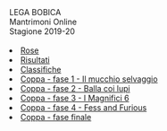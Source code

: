 <th>LEGA BOBICA<br/></th><td>Mantrimoni Online<br/></td><td>Stagione 2019-20</td><th><br/></th><th><br/></th><li><a href="https://denno985.github.io/lega-bobica/19-20/rose" class="active">Rose</a></li><li><a href="https://denno985.github.io/lega-bobica/19-20/risultati" class="active">Risultati</a></li><li><a href="https://denno985.github.io/lega-bobica/19-20/classifiche" class="active">Classifiche</a></li><li><a href="https://denno985.github.io/lega-bobica/19-20/coppa/fase1" class="active">Coppa - fase 1 - Il mucchio selvaggio</a></li><li><a href="https://denno985.github.io/lega-bobica/19-20/coppa/fase2" class="active">Coppa - fase 2 - Balla coi lupi</a></li><li><a href="https://denno985.github.io/lega-bobica/19-20/coppa/fase3" class="active">Coppa - fase 3 - I Magnifici 6</a></li><li><a href="https://denno985.github.io/lega-bobica/19-20/coppa/fase4" class="active">Coppa - fase 4 - Fess and Furious</a></li><li><a href="https://denno985.github.io/lega-bobica/19-20/coppa/finali" class="active">Coppa - fase finale</a></li>